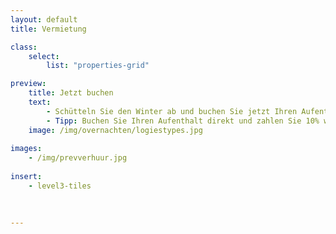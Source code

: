 ```yaml
---
layout: default
title: Vermietung

class:
    select: 
        list: "properties-grid"

preview:
    title: Jetzt buchen
    text: 
        - Schütteln Sie den Winter ab und buchen Sie jetzt Ihren Aufenthalt für Frühling oder Sommer. Diese schöne Aussicht wird Ihnen in diesen dunklen Monaten mit Sicherheit zusätzliche Energie geben.
        - Tipp: Buchen Sie Ihren Aufenthalt direkt und zahlen Sie 10% weniger als über Buchung oder AirBnB.    
    image: /img/overnachten/logiestypes.jpg
    
images:
    - /img/prevverhuur.jpg
    
insert:
    - level3-tiles
    
    

---
```

